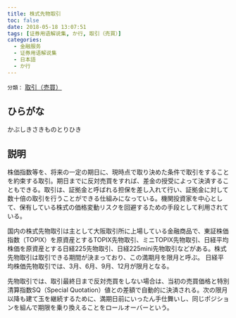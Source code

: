 ```yaml
---
title: 株式先物取引
toc: false
date: 2018-05-18 13:07:51
tags: [证券用语解说集, か行, 取引（売買）]
categories:
  - 金融服务
  - 证券用语解说集
  - 日本語
  - か行
---
```


`分類：` [取引（売買）](/tags/取引（売買）/)

## ひらがな

かぶしきさきものとりひき

## 説明

株価指数等を、将来の一定の期日に、現時点で取り決めた条件で取引をすることを約束する取引。期日までに反対売買をすれば、差金の授受によって決済することもできる。取引は、証拠金と呼ばれる担保を差し入れて行い、証拠金に対して数十倍の取引を行うことができる仕組みになっている。機関投資家を中心として、保有している株式の価格変動リスクを回避するための手段として利用されている。

国内の株式先物取引は主として大阪取引所に上場している金融商品で、東証株価指数（TOPIX）を原資産とするTOPIX先物取引、ミニTOPIX先物取引、日経平均株価を原資産とする日経225先物取引、日経225mini先物取引などがある。株式先物取引は取引できる期間が決まっており、この満期月を限月と呼ぶ。 日経平均株価先物取引では、3月、6月、9月、12月が限月となる。

先物取引では、取引最終日まで反対売買をしない場合は、当初の売買価格と特別清算指数SQ（Special Quotation）値との差額で自動的に決済される。次の限月以降も建て玉を継続するために、満期日前にいったん手仕舞いし、同じポジションを組んで期限を乗り換えることをロールオーバーという。
